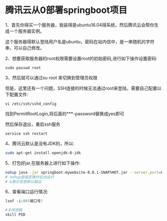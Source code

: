 # 腾讯云从0部署springboot项目

1、首先你得买一个服务器，我装得是ubuntu16.04得系统，然后腾讯云会帮你生成一个服务器实例。

这个服务器得默认登陆用户名是ubuntu，密码在站内信中，是一串随机的字符串，可以自己修改。

2、想要获取服务器的root权限需要设置root的初始密码,进行如下操作设置密码:

```shell
sudo passwd root
```

3、然后就可以通过su root 来切换到管理员权限

但是，这里还有一个问题，SSH连接的时候无法通过root来登陆，需要自己配置以下配置文件:

```she
vi /etc/ssh/sshd_config
```

找到PermitRootLogin,将后面的***-password替换成yes即可

然后保存退出，重启ssh服务

```she
service ssh restart
```

4、腾讯云默认是没有JDK的，所以:

```sh
sudo apt-get install openjdk-8-jdk
```

5、打包好jar,在服务器上进行如下操作:

```sh
nohup java -jar springboot-mywebsite-0.0.1-SNAPSHOT.jar --server.port=80 &
# nohup是指定操作后台运行  
# &表示信息默认输出
```

6、查看端口运行情况:

```s
lsof -i:80(端口号)

#关闭进程
skill PID
```





